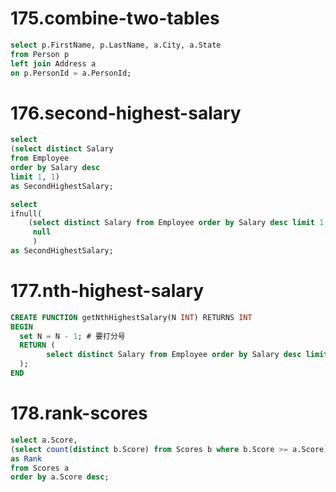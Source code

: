 # 175.combine-two-tables
```sql
select p.FirstName, p.LastName, a.City, a.State
from Person p 
left join Address a 
on p.PersonId = a.PersonId;
```


# 176.second-highest-salary
```sql
select 
(select distinct Salary
from Employee
order by Salary desc
limit 1, 1)
as SecondHighestSalary;
```

```sql
select 
ifnull(
    (select distinct Salary from Employee order by Salary desc limit 1, 1),
     null
     )
as SecondHighestSalary;
```


# 177.nth-highest-salary
```sql
CREATE FUNCTION getNthHighestSalary(N INT) RETURNS INT
BEGIN
  set N = N - 1; # 要打分号
  RETURN (
        select distinct Salary from Employee order by Salary desc limit N, 1
  );
END
```


# 178.rank-scores
```sql
select a.Score,
(select count(distinct b.Score) from Scores b where b.Score >= a.Score)
as Rank
from Scores a 
order by a.Score desc;
```




















